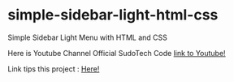 # simple-sidebar-light-html-css
Simple Sidebar Light Menu with HTML and CSS

Here is Youtube Channel Official SudoTech Code [link to Youtube!](https://www.youtube.com/channel/UCXVtKLT_tbjJzcWVoybzKQw?)

Link tips this project : [Here!](https://www.youtube.com/watch?v=nBapw3StzLA)